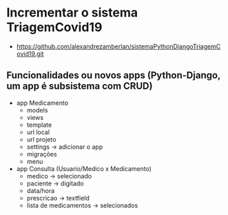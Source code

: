 # Incrementar o sistema TriagemCovid19
  - https://github.com/alexandrezamberlan/sistemaPythonDjangoTriagemCovid19.git

## Funcionalidades ou novos apps (Python-Django, um app é subsistema com CRUD)
  - app Medicamento
    - models
    - views
    - template
    - url local
    - url projeto
    - settings -> adicionar o app
    - migrações
    - menu
  - app Consulta (Usuario/Medico x Medicamento)
    - medico -> selecionado
    - paciente -> digitado
    - data/hora
    - prescricao -> textfield
    - lista de medicamentos -> selecionados
